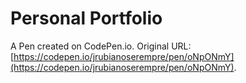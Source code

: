 # Personal Portfolio

A Pen created on CodePen.io. Original URL: [https://codepen.io/jrubianoserempre/pen/oNpONmY](https://codepen.io/jrubianoserempre/pen/oNpONmY).


